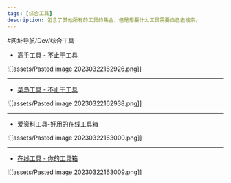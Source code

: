 ```yaml
---
tags: [综合工具]
description: 包含了其他所有的工具的集合，但是想要什么工具需要自己去搜索。
---
```


#网址导航/Dev/综合工具 

- [高手工具 - 不止于工具](https://c.p2hp.com/)

![[assets/Pasted image 20230322162926.png]]

---

- [菜鸟工具 - 不止于工具](https://c.runoob.com/)

![[assets/Pasted image 20230322162938.png]]

---

- [爱资料工具-好用的在线工具箱](https://www.toolnb.com/)

![[assets/Pasted image 20230322163000.png]]

---

- [在线工具 - 你的工具箱](https://tool.lu/)

![[assets/Pasted image 20230322163009.png]]